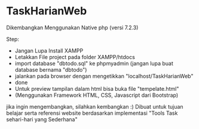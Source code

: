 # TaskHarianWeb
Dikembangkan Menggunakan Native php (versi 7.2.3)

Step:
- Jangan Lupa Install XAMPP
- Letakkan File project pada folder XAMPP/htdocs
- import database "dbtodo.sql" ke phpmyadmin (jangan lupa buat database bernama "dbtodo")
- jalankan pada browser dengan mengetikkan "localhost/TaskHarianWeb"
- done
- Untuk preview tampilan  dalam html bisa buka file "tempelate.html"
- (Menggunakan Framework HTML, CSS, Javascript dari Bootstrap)

jika ingin mengembangkan, silahkan kembangkan :)
Dibuat untuk tujuan belajar serta referensi website berdasarkan implementasi "Tools Task sehari-hari yang Sederhana"





